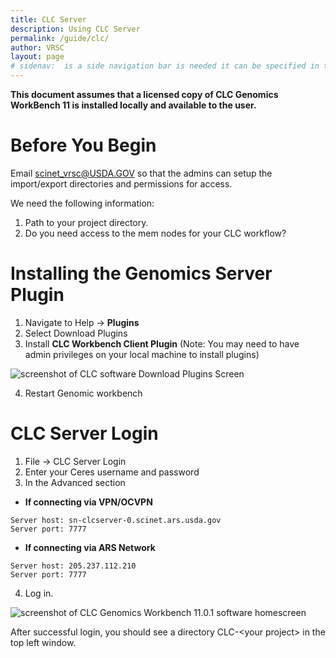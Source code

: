 ```yaml
---
title: CLC Server
description: Using CLC Server
permalink: /guide/clc/
author: VRSC
layout: page
# sidenav:  is a side navigation bar is needed it can be specified in the _data/navigation.yml file
---
```



**This document assumes that a licensed copy of CLC Genomics WorkBench 11 is installed locally and available to the user.**

# Before You Begin

Email [scinet_vrsc@USDA.GOV](mailto:scinet_vrsc@USDA.GOV?subject=CLC%20setup) so that the admins can setup the import/export directories and permissions for access.

We need the following information:
1.	Path to your project directory.
2.	Do you need access to the mem nodes for your CLC workflow?

# Installing the Genomics Server Plugin
1.	Navigate to Help -> **Plugins**
2.	Select Download Plugins
3.	Install **CLC Workbench Client Plugin** (Note: You may need to have admin privileges on your local machine to install plugins)

   ![screenshot of CLC software Download Plugins Screen](/scinet-site/assets/img/CLC1.png)

4.	Restart Genomic workbench

# CLC Server Login

1.	File -> CLC Server Login
2.	Enter your Ceres username and password
3.	In the Advanced section
  * **If connecting via VPN/OCVPN**
```
Server host: sn-clcserver-0.scinet.ars.usda.gov
Server port: 7777
```
  *	**If connecting via ARS Network**
```
Server host: 205.237.112.210
Server port: 7777
```
4.	Log in.

![screenshot of CLC Genomics Workbench 11.0.1 software homescreen](/scinet-site/assets/img/CLC2.png)

After successful login, you should see a directory CLC-\<your project> in the top left window.
